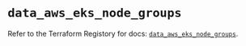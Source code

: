 # `data_aws_eks_node_groups`

Refer to the Terraform Registory for docs: [`data_aws_eks_node_groups`](https://www.terraform.io/docs/providers/aws/d/eks_node_groups).

